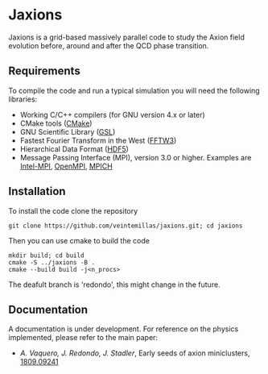 # Jaxions

Jaxions is a grid-based massively parallel code to study the Axion field evolution before, around and after the QCD phase transition.
 
## Requirements

To compile the code and run a typical simulation you will need the following libraries:

- Working C/C++ compilers (for GNU version 4.x or later)
- CMake tools ([CMake](https://cmake.org/))
- GNU Scientific Library ([GSL](https://www.gnu.org/software/gsl/))
- Fastest Fourier Transform in the West ([FFTW3](http://www.fftw.org/)) 
- Hierarchical Data Format ([HDF5](https://www.hdfgroup.org/solutions/hdf5/))
- Message Passing Interface (MPI), version 3.0 or higher. Examples are [Intel-MPI](https://www.intel.com/content/www/us/en/developer/tools/oneapi/mpi-library.html), [OpenMPI](https://www.open-mpi.org/), [MPICH](https://www.mpich.org/) 

## Installation

To install the code clone the repository 
```
git clone https://github.com/veintemillas/jaxions.git; cd jaxions
```
Then you can use cmake to build the code
```
mkdir build; cd build
cmake -S ../jaxions -B .
cmake --build build -j<n_procs>
```
The deafult branch is 'redondo', this might change in the future. 

## Documentation

A documentation is under development. For reference on the physics implemented, please refer to the main paper:

- *A. Vaquero, J. Redondo, J. Stadler*, Early seeds of axion miniclusters, [1809.09241](https://arxiv.org/abs/1809.09241) 
